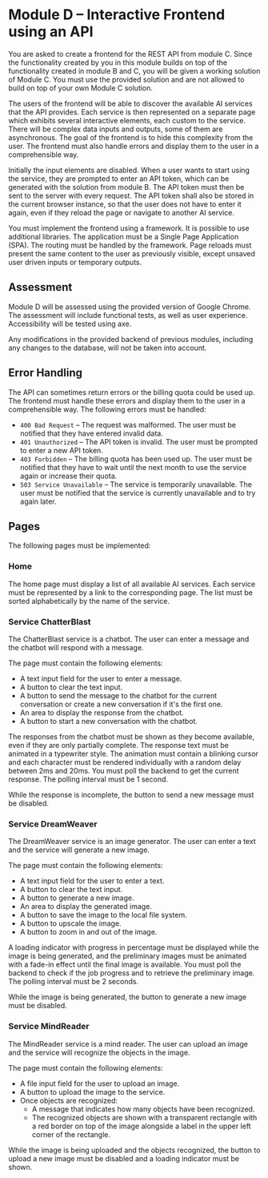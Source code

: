 # Module D – Interactive Frontend using an API

You are asked to create a frontend for the REST API from module C. Since the functionality created by you in this
module builds on top of the functionality created in module B and C, you will be given a working solution of Module C.
You must use the provided solution and are not allowed to build on top of your own Module C solution.

The users of the frontend will be able to discover the available AI services that the API provides. Each service is then
represented on a separate page which exhibits several interactive elements, each custom to the service. There will be
complex data inputs and outputs, some of them are asynchronous. The goal of the frontend is to hide this
complexity from the user. The frontend must also handle errors and display them to the user in a comprehensible way.

Initially the input elements are disabled. When a user wants to start using the service, they are prompted to enter an
API token, which can be generated with the solution from module B. The API token must then be sent to the server with
every request. The API token shall also be stored in the current browser instance, so that the user does not have to
enter it again, even if they reload the page or navigate to another AI service.

You must implement the frontend using a framework. It is possible to use additional libraries. The application
must be a Single Page Application (SPA). The routing must be handled by the framework. Page reloads must present
the same content to the user as previously visible, except unsaved user driven inputs or temporary outputs.

## Assessment

Module D will be assessed using the provided version of Google Chrome. The assessment will include functional
tests, as well as user experience. Accessibility will be tested using axe.

Any modifications in the provided backend of previous modules, including any changes to the database, will not be taken
into account.

## Error Handling

The API can sometimes return errors or the billing quota could be used up. The frontend must handle these errors and
display them to the user in a comprehensible way. The following errors must be handled:

- `400 Bad Request` – The request was malformed. The user must be notified that they have entered invalid data.
- `401 Unauthorized` – The API token is invalid. The user must be prompted to enter a new API token.
- `403 Forbidden` – The billing quota has been used up. The user must be notified that they have to wait until
  the next month to use the service again or increase their quota.
- `503 Service Unavailable` – The service is temporarily unavailable. The user must be notified that the service
  is currently unavailable and to try again later.

## Pages

The following pages must be implemented:

### Home

The home page must display a list of all available AI services. Each service must be represented by a link to the
corresponding page. The list must be sorted alphabetically by the name of the service.

### Service ChatterBlast

The ChatterBlast service is a chatbot. The user can enter a message and the chatbot will respond with a message.

The page must contain the following elements:

- A text input field for the user to enter a message.
- A button to clear the text input.
- A button to send the message to the chatbot for the current conversation or create a new conversation if it's the
  first one.
- An area to display the response from the chatbot.
- A button to start a new conversation with the chatbot.

The responses from the chatbot must be shown as they become available, even if they are only partially complete.
The response text must be animated in a typewriter style. The animation must contain a blinking cursor and each
character must be rendered individually with a random delay between 2ms and 20ms. You must poll the backend to
get the current response. The polling interval must be 1 second.

While the response is incomplete, the button to send a new message must be disabled.

### Service DreamWeaver

The DreamWeaver service is an image generator. The user can enter a text and the service will generate a new image.

The page must contain the following elements:

- A text input field for the user to enter a text.
- A button to clear the text input.
- A button to generate a new image.
- An area to display the generated image.
- A button to save the image to the local file system.
- A button to upscale the image.
- A button to zoom in and out of the image.

A loading indicator with progress in percentage must be displayed while the image is being generated, and the
preliminary images must be animated with a fade-in effect until the final image is available. You must poll the
backend to check if the job progress and to retrieve the preliminary image. The polling interval must be 2 seconds.

While the image is being generated, the button to generate a new image must be disabled.

### Service MindReader

The MindReader service is a mind reader. The user can upload an image and the service will recognize the objects in the
image.

The page must contain the following elements:

- A file input field for the user to upload an image.
- A button to upload the image to the service.
- Once objects are recognized:
    - A message that indicates how many objects have been recognized.
    - The recognized objects are shown with a transparent rectangle with a red border on top of the image alongside a
      label in the upper left corner of the rectangle.

While the image is being uploaded and the objects recognized, the button to upload a new image must be disabled and a
loading indicator must be shown.
